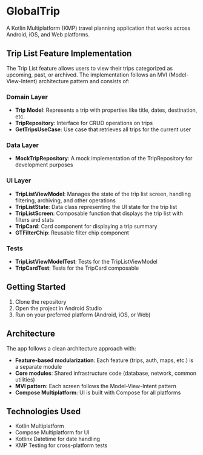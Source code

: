 # GlobalTrip

A Kotlin Multiplatform (KMP) travel planning application that works across Android, iOS, and Web platforms.

## Trip List Feature Implementation

The Trip List feature allows users to view their trips categorized as upcoming, past, or archived. The implementation follows an MVI (Model-View-Intent) architecture pattern and consists of:

### Domain Layer

- **Trip Model**: Represents a trip with properties like title, dates, destination, etc.
- **TripRepository**: Interface for CRUD operations on trips
- **GetTripsUseCase**: Use case that retrieves all trips for the current user

### Data Layer

- **MockTripRepository**: A mock implementation of the TripRepository for development purposes

### UI Layer

- **TripListViewModel**: Manages the state of the trip list screen, handling filtering, archiving, and other operations
- **TripListState**: Data class representing the UI state for the trip list
- **TripListScreen**: Composable function that displays the trip list with filters and stats
- **TripCard**: Card component for displaying a trip summary
- **GTFilterChip**: Reusable filter chip component

### Tests

- **TripListViewModelTest**: Tests for the TripListViewModel
- **TripCardTest**: Tests for the TripCard composable

## Getting Started

1. Clone the repository
2. Open the project in Android Studio
3. Run on your preferred platform (Android, iOS, or Web)

## Architecture

The app follows a clean architecture approach with:

- **Feature-based modularization**: Each feature (trips, auth, maps, etc.) is a separate module
- **Core modules**: Shared infrastructure code (database, network, common utilities)
- **MVI pattern**: Each screen follows the Model-View-Intent pattern
- **Compose Multiplatform**: UI is built with Compose for all platforms

## Technologies Used

- Kotlin Multiplatform
- Compose Multiplatform for UI
- Kotlinx Datetime for date handling
- KMP Testing for cross-platform tests

